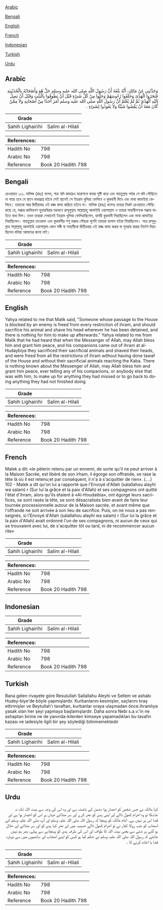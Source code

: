 [Arabic](#arabic)

[Bengali](#bengali)

[English](#english)

[French](#french)

[Indonesian](#indonesian)

[Turkish](#turkish)

[Urdu](#urdu)

## Arabic


<div dir="rtl" lang="ar" style={{fontSize:'larger',backgroundColor:'#f8f9fa',padding:20}}>
وَحَدَّثَنِي عَنْ مَالِكٍ، أَنَّهُ بَلَغَهُ أَنَّ رَسُولَ اللَّهِ صلى الله عليه وسلم حَلَّ هُوَ وَأَصْحَابُهُ بِالْحُدَيْبِيَةِ فَنَحَرُوا الْهَدْىَ وَحَلَقُوا رُءُوسَهُمْ وَحَلُّوا مِنْ كُلِّ شَىْءٍ قَبْلَ أَنْ يَطُوفُوا بِالْبَيْتِ وَقَبْلَ أَنْ يَصِلَ إِلَيْهِ الْهَدْىُ ثُمَّ لَمْ يُعْلَمْ أَنَّ رَسُولَ اللَّهِ صلى الله عليه وسلم أَمَرَ أَحَدًا مِنْ أَصْحَابِهِ وَلاَ مِمَّنْ كَانَ مَعَهُ أَنْ يَقْضُوا شَيْئًا وَلاَ يَعُودُوا لِشَىْءٍ ‏.‏
</div>
<div style={{backgroundColor:'#f8f9fa',padding:20, marginBottom: 10}}><table> <thead> <tr> <th>Grade</th> <th></th> </tr> </thead> <tbody> <tr><td>Sahih Lighairihi</td><td>Salim al-Hilali</td></tr></tbody></table><table> <thead> <tr> <th>References:</th> <th></th> </tr> </thead> <tbody><tr><td>Hadith No</td><td>798</td></tr><tr><td>Arabic No</td><td>798</td></tr><tr><td>Reference</td><td>Book 20 Hadith 798</td></tr></tbody></table></div>

## Bengali


<div dir="ltr" lang="bn" style={{fontSize:'larger',backgroundColor:'#f8f9fa',padding:20}}>
রেওয়ায়ত ১০১. মালিক (রহঃ) বলেন, শক্ৰ যদি কাহারও যাত্রাপথে বাধার সৃষ্টি করে এবং বায়তুল্লাহ পর্যন্ত সে যদি পৌছিতে না পারে তবে যে স্থানে বাধাপ্রাপ্ত হইবে সেই স্থানেই সে ইহরাম খুলিয়া ফেলিবে ও কুরবানী দিবে এবং মাথা কামাইয়া ফেলিবে। তাহাকে আর দ্বিতীয়বার এই হজ্জ কাযা করিতে হইবে না। মালিক (রহঃ) বলেনঃ তাহার নিকট রেওয়ায়ত পৌছিয়াছে যে, মক্কার কাফিরগণ হুদায়বিয়ার ময়দানে রাসূলুল্লাহ সাল্লাল্লাহু আলাইহি ওয়াসাল্লাম ও তাহার সাহাবীগণকে মক্কায় যাইতে বাধা দিল। তখন তাহারা সেখানেই ইহরাম খুলিয়া ফেলিয়াছিলেন, হাদয়ী কুরবানী দিয়াছিলেন এবং মাথা কামাইয়া নিয়াছিলেন। বায়তুল্লাহ তাওয়াফ এবং কুরবানীর পশু মক্কায় পৌছার পূর্বেই তাহারা হালাল হইয়া গিয়াছিলেন। পরে রাসূলুল্লাহ সাল্লাল্লাহু আলাইহি ওয়াসাল্লাম কোন সঙ্গী বা সাহাবীকে দ্বিতীয়বার এই হজ্জ কাযা করার বা পুনরায় করার নির্দেশ দিয়াছিলেন বলিয়া আমাদের জানা নাই।
</div>
<div style={{backgroundColor:'#f8f9fa',padding:20, marginBottom: 10}}><table> <thead> <tr> <th>Grade</th> <th></th> </tr> </thead> <tbody> <tr><td>Sahih Lighairihi</td><td>Salim al-Hilali</td></tr></tbody></table><table> <thead> <tr> <th>References:</th> <th></th> </tr> </thead> <tbody><tr><td>Hadith No</td><td>798</td></tr><tr><td>Arabic No</td><td>798</td></tr><tr><td>Reference</td><td>Book 20 Hadith 798</td></tr></tbody></table></div>

## English


<div dir="ltr" lang="en" style={{fontSize:'larger',backgroundColor:'#f8f9fa',padding:20}}>
Yahya related to me that Malik said, "Someone whose passage to the House is blocked by an enemy is freed from every restriction of ihram, and should sacrifice his animal and shave his head wherever he has been detained, and there is nothing for him to make up afterwards." Yahya related to me from Malik that he had heard that when the Messenger of Allah, may Allah bless him and grant him peace, and his companions came out of ihram at al-Hudaybiya they sacrificed their sacrificial animals and shaved their heads, and were freed from all the restrictions of ihram without having done tawaf of the House and without their sacrificial animals reaching the Kaba. There is nothing known about the Messenger of Allah, may Allah bless him and grant him peace, ever telling any of his companions, or anybody else that was with him, to make up for anything they had missed or to go back to doing anything they had not finished doing
</div>
<div style={{backgroundColor:'#f8f9fa',padding:20, marginBottom: 10}}><table> <thead> <tr> <th>Grade</th> <th></th> </tr> </thead> <tbody> <tr><td>Sahih Lighairihi</td><td>Salim al-Hilali</td></tr></tbody></table><table> <thead> <tr> <th>References:</th> <th></th> </tr> </thead> <tbody><tr><td>Hadith No</td><td>798</td></tr><tr><td>Arabic No</td><td>798</td></tr><tr><td>Reference</td><td>Book 20 Hadith 798</td></tr></tbody></table></div>

## French


<div dir="ltr" lang="fr" style={{fontSize:'larger',backgroundColor:'#f8f9fa',padding:20}}>
Malek a dit: «le pèlerin retenu par un ennemi, de sorte qu'il ne peut arriver à la Maison Sacrée, est libéré de son irham, il égorge son offrande, se rase la tête là où il est retenu;et par conséquent, il n'a à s'acquitter de rien». (....) 102 - Malek a dit qu'on lui a rapporté que l'Envoyé d'Allah (salallahou alayhi wa salam) r (Sur lui la grâce et la paix d'Allah) et ses compagnons ont quitté l'état d'ihram, alors qu'ils étaient à «Al-Houdaibia», ont égorgé leurs sacrifices, se sont rasés la tête, se sont désacralisés bien avant de faire leur tournée processionnelle autour de la Maison sacrée, et avant même que l'offrande ne soit arrivée à son lieu de sacrifice. Puis, on ne nous a pas renseignés, si l'Envoyé d'Allah (salallahou alayhi wa salam) r (Sur lui la grâce et la paix d'Allah) avait ordonné l'un de ses compagnons, ni aucun de ceux qui se trouvaient avec lui, de s'acquitter tôt ou tard, ni de recommencer aucun rite»
</div>
<div style={{backgroundColor:'#f8f9fa',padding:20, marginBottom: 10}}><table> <thead> <tr> <th>Grade</th> <th></th> </tr> </thead> <tbody> <tr><td>Sahih Lighairihi</td><td>Salim al-Hilali</td></tr></tbody></table><table> <thead> <tr> <th>References:</th> <th></th> </tr> </thead> <tbody><tr><td>Hadith No</td><td>798</td></tr><tr><td>Arabic No</td><td>798</td></tr><tr><td>Reference</td><td>Book 20 Hadith 798</td></tr></tbody></table></div>

## Indonesian


<div dir="ltr" lang="id" style={{fontSize:'larger',backgroundColor:'#f8f9fa',padding:20}}>

</div>
<div style={{backgroundColor:'#f8f9fa',padding:20, marginBottom: 10}}><table> <thead> <tr> <th>Grade</th> <th></th> </tr> </thead> <tbody> <tr><td>Sahih Lighairihi</td><td>Salim al-Hilali</td></tr></tbody></table><table> <thead> <tr> <th>References:</th> <th></th> </tr> </thead> <tbody><tr><td>Hadith No</td><td>798</td></tr><tr><td>Arabic No</td><td>798</td></tr><tr><td>Reference</td><td>Book 20 Hadith 798</td></tr></tbody></table></div>

## Turkish


<div dir="ltr" lang="tr" style={{fontSize:'larger',backgroundColor:'#f8f9fa',padding:20}}>
Bana gelen rivayete göre Resulullah Sallallahu Aleyhi ve Sellem ve ashabı Hudey-biye'de böyle yapmışlardır. Kurbanlarını kesmişler, saçlarını tıraş ettirmişler ve Beytullah'ı tavaftan, kurbanlar oraya ulaşmadan önce.ihramlıya yasak olan her şeyi yapmaya başlamışlardır. Daha sonra Nebi s.a.v.'in ne ashaptan birine ne de yanında-kilerden kimseye yapamadıkları bu tavafın kazası ve iadesiyle ilgili bir şey söylediği bilinmemektedir
</div>
<div style={{backgroundColor:'#f8f9fa',padding:20, marginBottom: 10}}><table> <thead> <tr> <th>Grade</th> <th></th> </tr> </thead> <tbody> <tr><td>Sahih Lighairihi</td><td>Salim al-Hilali</td></tr></tbody></table><table> <thead> <tr> <th>References:</th> <th></th> </tr> </thead> <tbody><tr><td>Hadith No</td><td>798</td></tr><tr><td>Arabic No</td><td>798</td></tr><tr><td>Reference</td><td>Book 20 Hadith 798</td></tr></tbody></table></div>

## Urdu


<div dir="rtl" lang="ur" style={{fontSize:'larger',backgroundColor:'#f8f9fa',padding:20}}>
کہا مالک نے جس شخص کو احصار ہوا دشمن کے باعث سے اور وہ اس کی وجہ سے بیت اللہ تک نہ جاسکا تو وہ احرام کھول ڈالے اور اپنی ہدی کو نحر کرے اور سر منڈائے جہاں پر اس کو احصار ہوا ہے اور قضا اس پر نہیں ہے۔ امام مالک کو پہنچا کہ رسول اللہ صلی اللہ علیہ وسلم اور آپ صلی اللہ علیہ وسلم کے اصحاب کو جب روکا کفار نے تو احرام کھول ڈالے حدیبیہ میں اور نحر کیا ہدی کو اور سر منڈائے اور حلال ہو گئے ہر شئے سے یعنی بیت اللہ کا طواف اور اس کی طرف ہدی کو پہنچانے سے پہلے، پھر ہم نہیں جانتے کہ رسول اللہ صلی اللہ علیہ وسلم نے حکم کیا ہو کسی کو اپنے اصحاب اور ساتھیوں میں سے دوبارہ قضا یا اعادہ کرنے کا ۔
</div>
<div style={{backgroundColor:'#f8f9fa',padding:20, marginBottom: 10}}><table> <thead> <tr> <th>Grade</th> <th></th> </tr> </thead> <tbody> <tr><td>Sahih Lighairihi</td><td>Salim al-Hilali</td></tr></tbody></table><table> <thead> <tr> <th>References:</th> <th></th> </tr> </thead> <tbody><tr><td>Hadith No</td><td>798</td></tr><tr><td>Arabic No</td><td>798</td></tr><tr><td>Reference</td><td>Book 20 Hadith 798</td></tr></tbody></table></div>